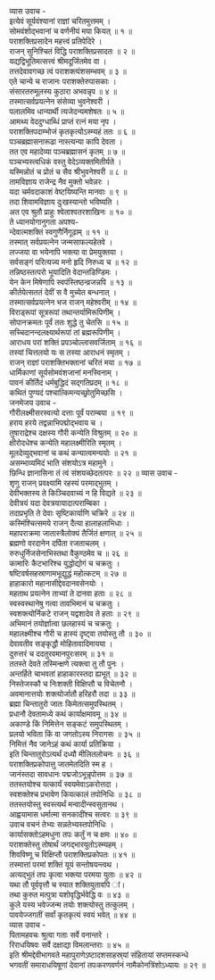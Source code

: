 व्यास उवाच -  
इत्येवं सूर्यवंश्यानां राज्ञां चरितमुत्तमम् ।  
सोमवंशोद्‌भवानां च वर्णनीयं मया कियत् ॥ १ ॥  
पराशक्तिप्रसादेन महत्त्वं प्रतिपेदिरे ।  
राजन् सुनिश्चितं विद्धि पराशक्तिप्रसादतः ॥ २ ॥  
यद्यद्विभूतिमत्सत्त्वं श्रीमदूर्जितमेव वा ।  
तत्तदेवावगच्छ त्वं पराशक्त्यंशसम्भवम् ॥ ३ ॥  
एते चान्ये च राजानः पराशक्तेरुपासकाः ।  
संसारतरुमूलस्य कुठारा अभवन्नृप ॥ ४ ॥  
तस्मात्सर्वप्रयत्नेन संसेव्या भुवनेश्वरी ।  
पलालमिव धान्यार्थी त्यजेदन्यमशेषतः ॥ ५ ॥  
आमथ्य वेददुग्धाब्धिं प्राप्तं रत्नं मया नृप ।  
पराशक्तिपदाम्भोजं कृतकृत्योऽस्म्यहं ततः ॥ ६ ॥  
पञ्चब्रह्मासनारूढा नास्त्यन्या कापि देवता ।  
तत एव महादेव्या पञ्चब्रह्मासनं कृतम् ॥ ७ ॥  
पञ्चभ्यस्त्वधिकं वस्तु वेदेऽव्यक्तमितीर्यते ।  
यस्मिन्नोतं च प्रोतं च सैव श्रीभुवनेश्वरी ॥ ८ ॥  
तामविज्ञाय राजेन्द्र नैव मुक्तो भवेन्नरः ।  
यदा चर्मवदाकाशं वेष्टयिष्यन्ति मानवाः ॥ ९ ॥  
तदा शिवामविज्ञाय दुःखस्यान्तो भविष्यति ।  
अत एव श्रुतौ प्राहुः श्वेताश्वतरशाखिनः ॥ १० ॥  
ते ध्यानयोगानुगता अपश्य-  
न्देवात्मशक्तिं स्वगुणैर्निगूढाम् ॥ ११ ॥  
तस्मात् सर्वप्रयत्नेन जन्मसाफल्यहेतवे ।  
लज्जया वा भयेनापि भक्त्या वा प्रेमयुक्तया ।  
सर्वसङ्गं परित्यज्य मनो हृदि निरुध्य च ॥ १२ ॥  
तन्निष्ठस्तत्परो भूयादिति वेदान्तडिण्डिमः ।  
येन केन मिषेणापि स्वपंस्तिष्ठन्व्रजन्नपि ॥ १३ ॥  
कीर्तयेत्सततं देवीं स वै मुच्येत बन्धनात् ।  
तस्मात्सर्वप्रयत्नेन भज राजन् महेश्वरीम् ॥ १४ ॥  
विराड्‌रूपां सूत्ररूपां तथान्तर्यामिरूपिणीम् ।  
सोपानक्रमतः पूर्वं ततः शुद्धे तु चेतसि ॥ १५ ॥  
सच्चिदानन्दलक्ष्यार्थरूपां तां ब्रह्मरूपिणीम् ।  
आराधय परां शक्तिं प्रपञ्चोल्लासवर्जिताम् ॥ १६ ॥  
तस्यां चित्तलयो यः स तस्या आराधनं स्मृतम् ।  
राजन् राज्ञां पराशक्तिभक्तानां चरितं मया ॥ १७ ॥  
धार्मिकाणां सूर्यसोमवंशजानां मनस्विनाम् ।  
पावनं कीर्तिदं धर्मबुद्धिदं सद्‌गतिप्रदम् ॥ १८ ॥  
कथितं पुण्यदं पश्चात्किमन्यच्छ्रोतुमिच्छसि ।  
जनमेजय उवाच -  
गौरीलक्ष्मीसरस्वत्यो दत्ताः पूर्वं पराम्बया ॥ १९ ॥  
हराय हरये तद्वन्नाभिपद्मोद्‌भवाय च ।  
तुषाराद्रेश्च दक्षस्य गौरी कन्येति विश्रुतम् ॥ २० ॥  
क्षीरोदधेश्च कन्येति महालक्ष्मीरिति स्मृतम् ।  
मूलदेव्युद्‌भवानां च कथं कन्यात्वमन्ययोः ॥ २१ ॥  
असम्भाव्यमिदं भाति संशयोऽत्र महामुने ।  
छिन्धि ज्ञानासिना तं त्वं संशयच्छेदतत्परः ॥ २२ ॥
व्यास उवाच -  
शृणु राजन् प्रवक्ष्यामि रहस्यं परमाद्‌भुतम् ।  
देवीभक्तस्य ते किञ्चिदवाच्यं न हि विद्यते ॥ २३ ॥  
देवीत्रयं यदा देवत्रयायादात्पराम्बिका ।  
तदाप्रभृति ते देवाः सृष्टिकार्याणि चक्रिरे ॥ २४ ॥  
कस्मिंश्चित्समये राजन् दैत्या हालाहलाभिधाः ।  
महापराक्रमा जातास्त्रैलोक्यं तैर्जितं क्षणात् ॥ २५ ॥  
ब्रह्मणो वरदानेन दर्पिता रजताचलम् ।  
रुरुधुर्निजसेनाभिस्तथा वैकुण्ठमेव च ॥ २६ ॥  
कामारिः कैटभारिश्च युद्धोद्योगं च चक्रतुः ।  
षष्टिवर्षसहस्राणामभूद्युद्धं महोत्कटम् ॥ २७ ॥  
हाहाकारो महानासीद्देवदानवसेनयोः ।  
महताथ प्रयत्नेन ताभ्यां ते दानवा हताः ॥ २८ ॥  
स्वस्वस्थानेषु गत्वा तावभिमानं च चक्रतुः ।  
स्वशक्त्योर्निकटे राजन् यद्वशादेव ते हताः ॥ २९ ॥  
अभिमानं तयोर्ज्ञात्वा छलहास्यं च चक्रतुः ।  
महालक्ष्मीश्च गौरी च हास्यं दृष्ट्वा तयोस्तु तौ ॥ ३० ॥  
देवावतीव सङ्कृद्धौ मोहितावादिमायया ।  
दुरुत्तरं च ददतुरवमानपुरःसरम् ॥ ३१ ॥  
ततस्ते देवते तस्मिन्क्षणे त्यक्त्वा तु तौ पुनः ।  
अन्तर्हिते चाभवतां हाहाकारस्तदा ह्यभूत् ॥ ३२ ॥  
निस्तेजस्कौ च निःशक्ती विक्षिप्तौ च विचेतनौ ।  
अवमानात्तयोः शक्त्योर्जातौ हरिहरौ तदा ॥ ३३ ॥  
ब्रह्मा चिन्तातुरो जातः किमेतत्समुपस्थितम् ।  
प्रधानौ देवतामध्ये कथं कार्याक्षमावमू ॥ ३४ ॥  
अकाण्डे किं निमित्तेन सङ्कटं समुपस्थितम् ।  
प्रलयो भविता किं वा जगतोऽस्य निरागसः ॥ ३५ ॥  
निमित्तं नैव जानेऽहं कथं कार्या प्रतिक्रिया ।  
इति चिन्तातुरोऽत्यर्थं दध्यौ मीलितलोचनः ॥ ३६ ॥  
पराशक्तिप्रकोपात्तु जातमेतदिति स्म ह ।  
जानंस्तदा सावधानः पद्मजोऽभून्नृपोत्तम ॥ ३७ ॥  
ततस्तयोश्च यत्कार्यं स्वयमेवाऽकरोत्तदा ।  
स्वशक्तेश्च प्रभावेण कियत्कालं तपोनिधिः ॥ ३८ ॥  
ततस्तयोस्तु स्वस्त्यर्थं मन्वादीन्स्वसुतानथ ।  
आह्वयामास धर्मात्मा सनकादींश्च सत्वरः ॥ ३९ ॥  
उवाच वचनं तेभ्यः सन्नतेभ्यस्तपोनिधिः ।  
कार्यासक्तोऽहमधुना तपः कर्तुं न च क्षमः ॥ ४० ॥  
पराशक्तेस्तु तोषार्थं जगद्‌भारयुतोऽस्म्यहम् ।  
शिवविष्णू च विक्षिप्तौ पराशक्तिप्रकोपतः ॥ ४१ ॥  
तस्मात्तां परमां शक्तिं यूयं सन्तोषयन्त्वथ ।  
अत्यद्‌भुतं तपः कृत्वा भक्त्या परमया युताः ॥ ४२ ॥  
यथा तौ पूर्ववृत्तौ च स्यात शक्तियुतावपि ां।  
तथा कुरुत मत्पुत्रा यशोवृद्धिर्भवेद्धि वः ॥ ४३ ॥  
कुले यस्य भवेज्जन्म तयोः शक्त्योस्तु तत्कुलम् ।  
पावयेज्जगतीं सर्वां कृतकृत्यं स्वयं भवेत् ॥ ४४ ॥  
व्यास उवाच -  
पितामहवचः श्रुत्वा गताः सर्वे वनान्तरे ।  
रिराधयिषवः सर्वे दक्षाद्या विमलान्तराः ॥ ४५ ॥  
इति श्रीमद्देवीभागवते महापुराणेऽष्टादशसाहस्र्यां संहितायां सप्तमस्कन्धे  
भगवतीं समाराधयिषूणां देवानां तपःकरणवर्णनं नामैकोनत्रिंशोऽध्यायः ॥ २९ ॥
